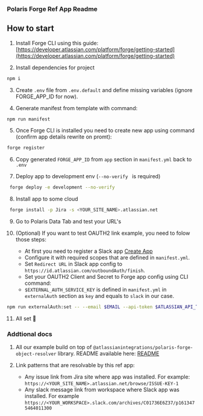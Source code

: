 ### Polaris Forge Ref App Readme

## How to start

1. Install Forge CLI using this guide: [https://developer.atlassian.com/platform/forge/getting-started](https://developer.atlassian.com/platform/forge/getting-started)
 
2. Install dependencies for project

```bash
npm i 
```

3. Create `.env` file from `.env.default` and define missing variables (ignore FORGE_APP_ID for now).

4. Generate manifest from template with command:

```bash
npm run manifest
```

5. Once Forge CLI is installed you need to create new app using command (confirm app details rewrite on promt):

```bash
forge register
```

6. Copy generated `FORGE_APP_ID` from `app` section in `manifest.yml` back to `.env` 

7. Deploy app to development env (`--no-verify ` is required)


```bash
 forge deploy -e development --no-verify 
```

8. Install app to some cloud 

```bash
 forge install -p Jira -s <YOUR_SITE_NAME>.atlassian.net
```
9. Go to Polaris Data Tab and test your URL's

10. (Optional) If you want to test OAUTH2 link example, you need to folow those steps:
    - At first you need to register a Slack app [Create App](https://api.slack.com/apps?new_app=1)
    - Configure it with required scopes that are defined in `manifest.yml`.
    - Set `Redirect URL` in Slack app config to `https://id.atlassian.com/outboundAuth/finish`.
    - Set your OAUTH2 Client and Secret to Forge app config using CLI command: 
    - `$EXTERNAL_AUTH_SERVICE_KEY` is defined in `manifest.yml` in `externalAuth` section as `key` and equals to `slack` in our case.

```bash
npm run externalAuth:set -- --email $EMAIL --api-token $ATLASSIAN_API_TOKEN --forge-app-id $FORGE_APP_ID --forge-env $FORGE_ENV --service-key $EXTERNAL_AUTH_SERVICE_KEY --client-id $SLACK_CLIENT_ID --client-secret $SLACK_CLIENT_SECRET
```

11. All set 🎉

### Addtional docs

1. All our example build on top of `@atlassianintegrations/polaris-forge-object-resolver` library. README available here: [README](https://www.npmjs.com/package/@atlassianintegrations/polaris-forge-object-resolver)

2. Link patterns that are resolvable by this ref app:

    - Any issue link from Jira site where app was installed. For example: `https://<YOUR_SITE_NAME>.atlassian.net/browse/ISSUE-KEY-1`
    - Any slack message link from workspace where Slack app was installed. For example `https://<YOUR_WORKSPACE>.slack.com/archives/C01736E6Z37/p1613475464011300` 